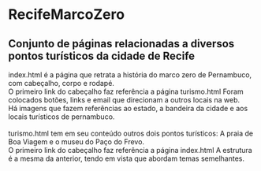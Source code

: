# RecifeMarcoZero

## Conjunto de páginas relacionadas a diversos pontos turísticos da cidade de Recife

<p>
  index.html é a página que retrata a história do marco zero de Pernambuco, com cabeçalho, corpo e rodapé. <br>
  O primeiro link do cabeçalho faz referência a página turismo.html
  Foram colocados botões, links e email que direcionam a outros locais na web. <br>
  Há imagens que fazem referências ao estado, a bandeira da cidade e aos locais turísticos de pernambuco.
  <br><br>
  turismo.html tem em seu conteúdo outros dois pontos turísticos: A praia de Boa Viagem e o museu do Paço do Frevo. <br>
  O primeiro link do cabeçalho faz referência a página index.html
  A estrutura é a mesma da anterior, tendo em vista que abordam temas semelhantes. <br>

</p>
